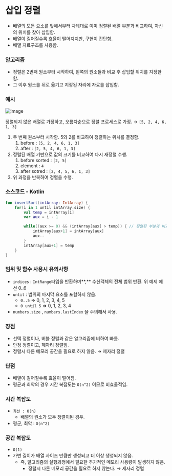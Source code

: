 # 삽입 정렬

- 배열의 모든 요소를 앞에서부터 차례대로 이미 정렬된 배열 부분과 비교하여, 자신의 위치를 찾아 삽입함.
- 배열이 길어질수록 효율이 떨어지지만, 구현이 간단함.
- 배열 자료구조를 사용함.

### 알고리즘

- 정렬은 2번째 원소부터 시작하여, 왼쪽의 원소들과 비교 후 삽입할 위치를 지정한 함.
- 그 이후 원소를 뒤로 옮기고 지정된 자리에 자료를 삽입함.

### 예시
![image](https://github.com/jiwon2724/TIL/assets/70135188/7802430f-f4b4-47fa-adbf-90ae8cadfb46)




정렬되지 않은 배열로 가정하고, 오름차순으로 정렬 프로세스로 가정. → `[5, 2, 4, 6, 1, 3]`

1. 두 번째 원소부터 시작함. 5와 2를 비교하여 정렬하는 위치를 결정함. 
    1. before : `[5, 2, 4, 6, 1, 3]`
    2. after : `[2, 5, 4, 6, 1, 3]`
2. 정렬된 배열 기반으로 값의 크기를 비교하여 다시 재정렬 수행.
    1. before sorted : `[2, 5]` 
    2. element : `4`
    3. after sotred : `[2, 4, 5, 6, 1, 3]`
3. 위 과정을 반복하여 정렬을 수행.

### 소스코드 - Kotlin

```kotlin
fun insertSort(intArray: IntArray) {
    for(i in 1 until intArray.size) {
        val temp = intArray[i]
        var aux = i - 1

        while((aux >= 0) && (intArray[aux] > temp)) { // 정렬된 부분과 비교
            intArray[aux+1] = intArray[aux]
            aux--
        }
        intArray[aux+1] = temp
    }
}
```

### 범위 및 함수 사용시 유의사항

- `indices` : `IntRange`타입을 반환하며**,** 수신객체의 전체 범위 반환. 위 예제 에선 0..6
- `until` : 범위의 마지막 요소를 포함하지 않음.
    - `0..5` => 0, 1, 2, 3, 4, 5
    - `0 until 5` => 0, 1, 2, 3, 4
- `numbers.size` , `numbers.lastIndex` 을 주의해서 사용.

### 장점

- 선택 정렬이나, 버블 정렬과 같은 알고리즘에 비하여 빠름.
- 안정 정렬이고, 제자리 정렬임.
- 정렬시 다른 메모리 공간을 필요로 하지 않음. → 제자리 정렬

### 단점

- 배열이 길어질수록 효율이 떨어짐.
- 평균과 최악의 경우 시간 복잡도는 `O(n^2)` 이므로 비효울적임.

### 시간 복잡도

- `최선 : O(n)`
    - 배열의 원소가 모두 정렬이된 경우.
- 평군, 최악 : `O(n^2)`

### 공간 복잡도

- `O(1)`
- 가변 길이가 배열 사이즈 만큼만 생성되고 더 이상 생성되지 않음.
    - 즉, 알고리즘의 실행과정에서 필요한 추가적인 메모리 사용량이 발생하지 않음.
        - 정렬시 다른 메모리 공간을 필요로 하지 않는다. → 제자리 정렬
